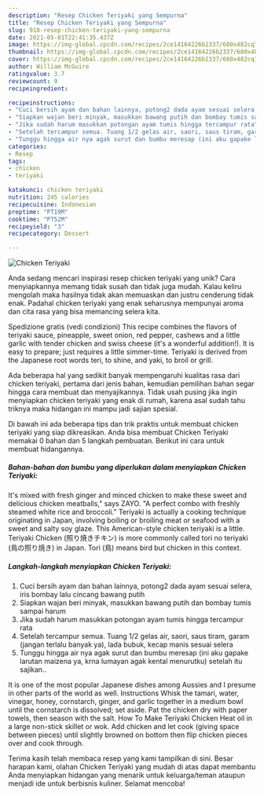 ```yaml
---
description: "Resep Chicken Teriyaki yang Sempurna"
title: "Resep Chicken Teriyaki yang Sempurna"
slug: 918-resep-chicken-teriyaki-yang-sempurna
date: 2021-05-01T22:41:35.437Z
image: https://img-global.cpcdn.com/recipes/2ce14164226b2337/680x482cq70/chicken-teriyaki-foto-resep-utama.jpg
thumbnail: https://img-global.cpcdn.com/recipes/2ce14164226b2337/680x482cq70/chicken-teriyaki-foto-resep-utama.jpg
cover: https://img-global.cpcdn.com/recipes/2ce14164226b2337/680x482cq70/chicken-teriyaki-foto-resep-utama.jpg
author: William McGuire
ratingvalue: 3.7
reviewcount: 9
recipeingredient:

recipeinstructions:
- "Cuci bersih ayam dan bahan lainnya, potong2 dada ayam sesuai selera, iris bombay lalu cincang bawang putih"
- "Siapkan wajan beri minyak, masukkan bawang putih dan bombay tumis sampai harum"
- "Jika sudah harum masukkan potongan ayam tumis hingga tercampur rata"
- "Setelah tercampur semua. Tuang 1/2 gelas air, saori, saus tiram, garam (jangan terlalu banyak ya), lada bubuk, kecap manis sesuai selera"
- "Tunggu hingga air nya agak surut dan bumbu meresap (ini aku gapake larutan maizena ya, krna lumayan agak kental menurutku) setelah itu sajikan.."
categories:
- Resep
tags:
- chicken
- teriyaki

katakunci: chicken teriyaki 
nutrition: 245 calories
recipecuisine: Indonesian
preptime: "PT19M"
cooktime: "PT52M"
recipeyield: "3"
recipecategory: Dessert

---
```



![Chicken Teriyaki](https://img-global.cpcdn.com/recipes/2ce14164226b2337/680x482cq70/chicken-teriyaki-foto-resep-utama.jpg)

Anda sedang mencari inspirasi resep chicken teriyaki yang unik? Cara menyiapkannya memang tidak susah dan tidak juga mudah. Kalau keliru mengolah maka hasilnya tidak akan memuaskan dan justru cenderung tidak enak. Padahal chicken teriyaki yang enak seharusnya mempunyai aroma dan cita rasa yang bisa memancing selera kita.

Spedizione gratis (vedi condizioni) This recipe combines the flavors of teriyaki sauce, pineapple, sweet onion, red pepper, cashews and a little garlic with tender chicken and swiss cheese (it&#39;s a wonderful addition!). It is easy to prepare; just requires a little simmer-time. Teriyaki is derived from the Japanese root words teri, to shine, and yaki, to broil or grill.

Ada beberapa hal yang sedikit banyak mempengaruhi kualitas rasa dari chicken teriyaki, pertama dari jenis bahan, kemudian pemilihan bahan segar hingga cara membuat dan menyajikannya. Tidak usah pusing jika ingin menyiapkan chicken teriyaki yang enak di rumah, karena asal sudah tahu triknya maka hidangan ini mampu jadi sajian spesial.


Di bawah ini ada beberapa tips dan trik praktis untuk membuat chicken teriyaki yang siap dikreasikan. Anda bisa membuat Chicken Teriyaki memakai 0 bahan dan 5 langkah pembuatan. Berikut ini cara untuk membuat hidangannya.

<!--inarticleads1-->

##### Bahan-bahan dan bumbu yang diperlukan dalam menyiapkan Chicken Teriyaki:



It&#39;s mixed with fresh ginger and minced chicken to make these sweet and delicious chicken meatballs,&#34; says ZAYO. &#34;A perfect combo with freshly steamed white rice and broccoli.&#34; Teriyaki is actually a cooking technique originating in Japan, involving boiling or broiling meat or seafood with a sweet and salty soy glaze. This American-style chicken teriyaki is a little. Teriyaki Chicken (照り焼きチキン) is more commonly called tori no teriyaki (鳥の照り焼き) in Japan. Tori (鳥) means bird but chicken in this context. 

<!--inarticleads2-->

##### Langkah-langkah menyiapkan Chicken Teriyaki:

1. Cuci bersih ayam dan bahan lainnya, potong2 dada ayam sesuai selera, iris bombay lalu cincang bawang putih
1. Siapkan wajan beri minyak, masukkan bawang putih dan bombay tumis sampai harum
1. Jika sudah harum masukkan potongan ayam tumis hingga tercampur rata
1. Setelah tercampur semua. Tuang 1/2 gelas air, saori, saus tiram, garam (jangan terlalu banyak ya), lada bubuk, kecap manis sesuai selera
1. Tunggu hingga air nya agak surut dan bumbu meresap (ini aku gapake larutan maizena ya, krna lumayan agak kental menurutku) setelah itu sajikan..


It is one of the most popular Japanese dishes among Aussies and I presume in other parts of the world as well. Instructions Whisk the tamari, water, vinegar, honey, cornstarch, ginger, and garlic together in a medium bowl until the cornstarch is dissolved; set aside. Pat the chicken dry with paper towels, then season with the salt. How To Make Teriyaki Chicken Heat oil in a large non-stick skillet or wok. Add chicken and let cook (giving space between pieces) until slightly browned on bottom then flip chicken pieces over and cook through. 

Terima kasih telah membaca resep yang kami tampilkan di sini. Besar harapan kami, olahan Chicken Teriyaki yang mudah di atas dapat membantu Anda menyiapkan hidangan yang menarik untuk keluarga/teman ataupun menjadi ide untuk berbisnis kuliner. Selamat mencoba!
